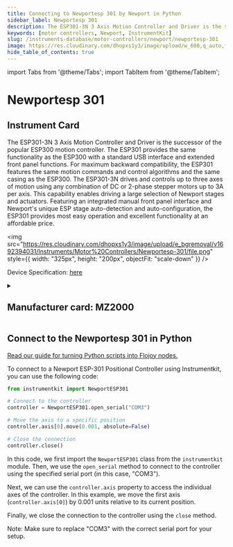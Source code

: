 ```yaml
---
title: Connecting to Newportesp 301 by Newport in Python
sidebar_label: Newportesp 301
description: The ESP301-3N 3 Axis Motion Controller and Driver is the successor of the popular ESP300 motion controller. The ESP301 provides the same functionality as the ESP300 with a standard USB interface and extended front panel functions. For maximum backward compatibility, the ESP301 features the same motion commands and control algorithms and the same casing as the ESP300. The ESP301-3N drives and controls up to three axes of motion using any combination of DC or 2-phase stepper motors up to 3A per axis. This capability enables driving a large selection of Newport stages and actuators. Featuring an integrated manual front panel interface and Newport's unique ESP stage auto-detection and auto-configuration, the ESP301 provides most easy operation and excellent functionality at an affordable price.
keywords: [motor controllers, Newport, InstrumentKit]
slug: /instruments-database/motor-controllers/newport/newportesp-301
image: https://res.cloudinary.com/dhopxs1y3/image/upload/w_600,q_auto,f_auto/e_bgremoval/v1692394031/Instruments/Motor%20Controllers/Newportesp-301/file.jpg
hide_table_of_contents: true
---
```


import Tabs from '@theme/Tabs';
import TabItem from '@theme/TabItem';

# Newportesp 301

## Instrument Card

<div className="flex">

<div>

The ESP301-3N 3 Axis Motion Controller and Driver is the successor of the popular ESP300 motion controller. The ESP301 provides the same functionality as the ESP300 with a standard USB interface and extended front panel functions. For maximum backward compatibility, the ESP301 features the same motion commands and control algorithms and the same casing as the ESP300. The ESP301-3N drives and controls up to three axes of motion using any combination of DC or 2-phase stepper motors up to 3A per axis. This capability enables driving a large selection of Newport stages and actuators. Featuring an integrated manual front panel interface and Newport's unique ESP stage auto-detection and auto-configuration, the ESP301 provides most easy operation and excellent functionality at an affordable price.

</div>

<img src="https://res.cloudinary.com/dhopxs1y3/image/upload/e_bgremoval/v1692394031/Instruments/Motor%20Controllers/Newportesp-301/file.png" style={{ width: "325px", height: "200px", objectFit: "scale-down" }} />

</div>

<div className="flex text-center">

<p>Device Specification: <a target="\_blank" href="https://www.newport.com/medias/sys_master/images/images/hda/h3e/9117547069470/ESP301-User-s-Manual.pdf">here</a></p>

</div>

<details style={{ marginTop: "15px"}}>
<summary><h2>Manufacturer card: MZ2000</h2></summary>

<img src="https://res.cloudinary.com/dhopxs1y3/image/upload/v1692806178/Instruments/Vendor%20Logos/Newport.png" style={{ width: "100%", height: "170px",objectFit: "scale-down" }} />

Newport provides a wide range of photonics technology and products designed to enhance the capabilities and productivity of our customers' applications.

<ul>
  <li>Headquarters: Irvine, California, United States</li>
  <li>Yearly Revenue (millions, USD): 3500.0</li>
  <li>Vendor Website: <a href="https://www.newport.com/">here</a></li>
</ul>
</details>

## Connect to the Newportesp 301 in Python

[Read our guide for turning Python scripts into Flojoy nodes.](https://docs.flojoy.ai/custom-nodes/creating-custom-node/)
<Tabs>

<TabItem value="Flojoy" label="Flojoy" className="flojoy-instrument-tabs">

<NodeCardCollection category='WIDGET2000' manufacturer='MZ2000'></NodeCardCollection>

</TabItem>
<TabItem value="InstrumentKit" label="InstrumentKit">

To connect to a Newport ESP-301 Positional Controller using Instrumentkit, you can use the following code:

```python
from instrumentkit import NewportESP301

# Connect to the controller
controller = NewportESP301.open_serial("COM3")

# Move the axis to a specific position
controller.axis[0].move(0.001, absolute=False)

# Close the connection
controller.close()
```

In this code, we first import the `NewportESP301` class from the `instrumentkit` module. Then, we use the `open_serial` method to connect to the controller using the specified serial port (in this case, "COM3").

Next, we can use the `controller.axis` property to access the individual axes of the controller. In this example, we move the first axis (`controller.axis[0]`) by 0.001 units relative to its current position.

Finally, we close the connection to the controller using the `close` method.

Note: Make sure to replace "COM3" with the correct serial port for your setup.

</TabItem>
</Tabs>